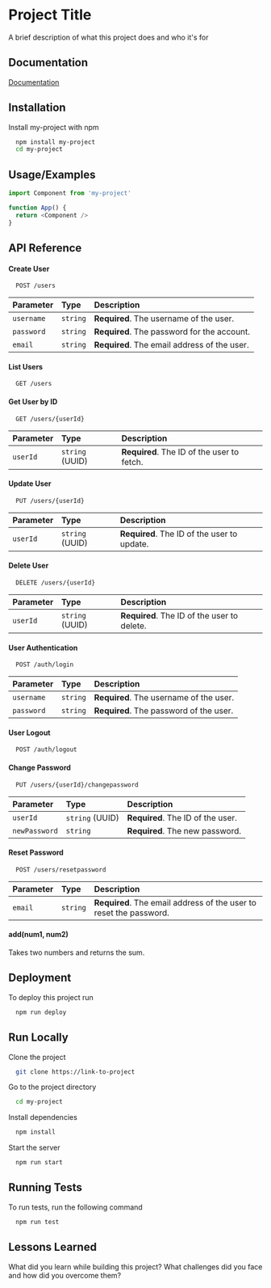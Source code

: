 
# Project Title

A brief description of what this project does and who it's for


## Documentation

[Documentation](https://linktodocumentation)


## Installation

Install my-project with npm

```bash
  npm install my-project
  cd my-project
```
    
## Usage/Examples

```javascript
import Component from 'my-project'

function App() {
  return <Component />
}
```


## API Reference

#### Create User
```http
  POST /users
```


| Parameter  | Type     | Description                                  |
|:-----------|:---------|:---------------------------------------------|
| `username` | `string` | **Required**. The username of the user.      |
| `password` | `string` | **Required**. The password for the account.  |
| `email`    | `string` | **Required**. The email address of the user. |

#### List Users
```http
  GET /users
```

#### Get User by ID
```http
  GET /users/{userId}
```

| Parameter | Type            | Description                                |
|:----------|:----------------|:-------------------------------------------|
| `userId`  | `string` (UUID) | **Required**. The ID of the user to fetch. |

#### Update User
```http
  PUT /users/{userId}
```

| Parameter | Type            | Description                                 |
|:----------|:----------------|:--------------------------------------------|
| `userId`  | `string` (UUID) | **Required**. The ID of the user to update. |
#### Delete User
```http
  DELETE /users/{userId}
```

| Parameter | Type            | Description                                 |
|:----------|:----------------|:--------------------------------------------|
| `userId`  | `string` (UUID) | **Required**. The ID of the user to delete. |

#### User Authentication
```http
  POST /auth/login
```

| Parameter  | Type     | Description                             |
|:-----------|:---------|:----------------------------------------|
| `username` | `string` | **Required**. The username of the user. |
| `password` | `string` | **Required**. The password of the user. |

#### User Logout
```http
  POST /auth/logout
```

#### Change Password
```http
  PUT /users/{userId}/changepassword
```

| Parameter     | Type            | Description                       |
|:--------------|:----------------|:----------------------------------|
| `userId`      | `string` (UUID) | **Required**. The ID of the user. |
| `newPassword` | `string`        | **Required**. The new password.   |

#### Reset Password
```http
  POST /users/resetpassword
```

| Parameter | Type     | Description                                                        |
|:----------|:---------|:-------------------------------------------------------------------|
| `email`   | `string` | **Required**. The email address of the user to reset the password. |

#### add(num1, num2)

Takes two numbers and returns the sum.


## Deployment

To deploy this project run

```bash
  npm run deploy
```


## Run Locally

Clone the project

```bash
  git clone https://link-to-project
```

Go to the project directory

```bash
  cd my-project
```

Install dependencies

```bash
  npm install
```

Start the server

```bash
  npm run start
```


## Running Tests

To run tests, run the following command

```bash
  npm run test
```


## Lessons Learned

What did you learn while building this project? What challenges did you face and how did you overcome them?

